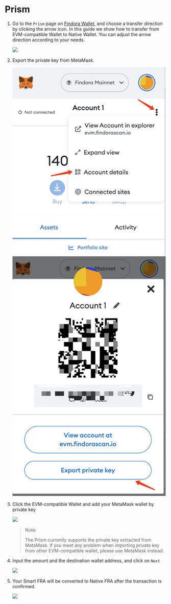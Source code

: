 # Prism

1.  Go to the `Prism` page on [Findora Wallet](https://wallet.findora.org/), and choose a transfer direction by clicking the arrow icon. In this guide we show how to transfer from EVM-compatible Wallet to Native Wallet. You can adjust the arrow direction according to your needs.

    ![](https://miro.medium.com/max/1400/0\*lluDOL4k\_37ocXei)
2.  Export the private key from MetaMask.&#x20;

    <img src="../../../.gitbook/assets/image.png" alt="" data-size="original"><img src="../../../.gitbook/assets/image (1).png" alt="" data-size="original">
3.  Click the EVM-compatible Wallet and add your MetaMask wallet by private key

    ![](https://miro.medium.com/max/1400/0\*qPKhiAU4UksuqwWD)

    > Note:
    >
    > The Prism currently supports the private key extracted from MetaMask. If you meet any problem when importing private key from other EVM-compatible wallet, please use MetaMask instead.
4.  Input the amount and the destination wallet address, and click on `Next`

    ![](https://miro.medium.com/max/1400/0\*m6S74SYolZkVLMg1)
5.  Your Smart FRA will be converted to Native FRA after the transaction is confirmed.

    ![](https://miro.medium.com/max/1400/0\*tClDO9ArNPZRrb6m)
